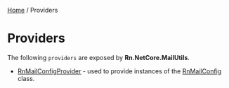 [Home](/README.md) / Providers

# Providers
The following `providers` are exposed by **Rn.NetCore.MailUtils**.

- [RnMailConfigProvider](/docs/providers/RnMailConfigProvider.md) - used to provide instances of the [RnMailConfig](/docs/configuration/RnMailConfig.md) class.
